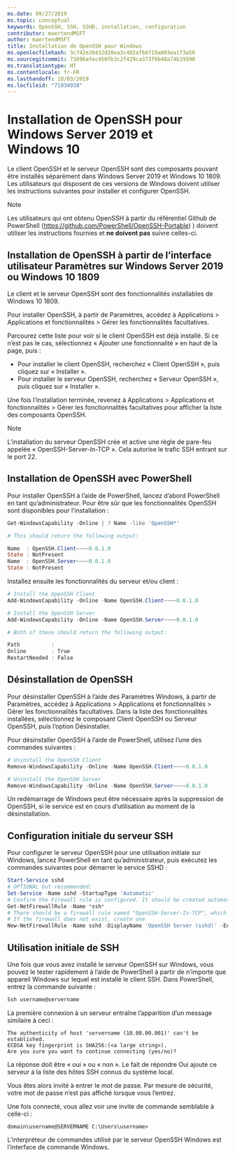 ```yaml
---
ms.date: 09/27/2019
ms.topic: conceptual
keywords: OpenSSH, SSH, SSHD, installation, configuration
contributor: maertendMSFT
author: maertendMSFT
title: Installation de OpenSSH pour Windows
ms.openlocfilehash: 3c742e20432d20ea3c402af66f19a803ea1f3a56
ms.sourcegitcommit: 73898afec450fb3c2f429ca373f6b48a74b19390
ms.translationtype: HT
ms.contentlocale: fr-FR
ms.lasthandoff: 10/03/2019
ms.locfileid: "71934938"
---
```

# <a name="installation-of-openssh-for-windows-server-2019-and-windows-10"></a>Installation de OpenSSH pour Windows Server 2019 et Windows 10 #

Le client OpenSSH et le serveur OpenSSH sont des composants pouvant être installés séparément dans Windows Server 2019 et Windows 10 1809.
Les utilisateurs qui disposent de ces versions de Windows doivent utiliser les instructions suivantes pour installer et configurer OpenSSH. 

> [!NOTE] 
> Les utilisateurs qui ont obtenu OpenSSH à partir du référentiel Github de PowerShell (https://github.com/PowerShell/OpenSSH-Portable) ) doivent utiliser les instructions fournies et __ne doivent pas__ suivre celles-ci. 


## <a name="installing-openssh-from-the-settings-ui-on-windows-server-2019-or-windows-10-1809"></a>Installation de OpenSSH à partir de l’interface utilisateur Paramètres sur Windows Server 2019 ou Windows 10 1809

Le client et le serveur OpenSSH sont des fonctionnalités installables de Windows 10 1809. 

Pour installer OpenSSH, à partir de Paramètres, accédez à Applications > Applications et fonctionnalités > Gérer les fonctionnalités facultatives. 

Parcourez cette liste pour voir si le client OpenSSH est déjà installé. Si ce n’est pas le cas, sélectionnez « Ajouter une fonctionnalité » en haut de la page, puis : 

* Pour installer le client OpenSSH, recherchez « Client OpenSSH », puis cliquez sur « Installer ». 
* Pour installer le serveur OpenSSH, recherchez « Serveur OpenSSH », puis cliquez sur « Installer ». 

Une fois l’installation terminée, revenez à Applications > Applications et fonctionnalités > Gérer les fonctionnalités facultatives pour afficher la liste des composants OpenSSH.

> [!NOTE]
> L’installation du serveur OpenSSH crée et active une règle de pare-feu appelée « OpenSSH-Server-In-TCP ». Cela autorise le trafic SSH entrant sur le port 22. 

## <a name="installing-openssh-with-powershell"></a>Installation de OpenSSH avec PowerShell 

Pour installer OpenSSH à l’aide de PowerShell, lancez d’abord PowerShell en tant qu’administrateur.
Pour être sûr que les fonctionnalités OpenSSH sont disponibles pour l’installation :

```powershell
Get-WindowsCapability -Online | ? Name -like 'OpenSSH*'

# This should return the following output:

Name  : OpenSSH.Client~~~~0.0.1.0
State : NotPresent
Name  : OpenSSH.Server~~~~0.0.1.0
State : NotPresent
```

Installez ensuite les fonctionnalités du serveur et/ou client :

```powershell
# Install the OpenSSH Client
Add-WindowsCapability -Online -Name OpenSSH.Client~~~~0.0.1.0

# Install the OpenSSH Server
Add-WindowsCapability -Online -Name OpenSSH.Server~~~~0.0.1.0

# Both of these should return the following output:

Path          :
Online        : True
RestartNeeded : False
```

## <a name="uninstalling-openssh"></a>Désinstallation de OpenSSH

Pour désinstaller OpenSSH à l’aide des Paramètres Windows, à partir de Paramètres, accédez à Applications > Applications et fonctionnalités > Gérer les fonctionnalités facultatives. Dans la liste des fonctionnalités installées, sélectionnez le composant Client OpenSSH ou Serveur OpenSSH, puis l’option Désinstaller.

Pour désinstaller OpenSSH à l’aide de PowerShell, utilisez l’une des commandes suivantes :

```powershell
# Uninstall the OpenSSH Client
Remove-WindowsCapability -Online -Name OpenSSH.Client~~~~0.0.1.0

# Uninstall the OpenSSH Server
Remove-WindowsCapability -Online -Name OpenSSH.Server~~~~0.0.1.0
```

Un redémarrage de Windows peut être nécessaire après la suppression de OpenSSH, si le service est en cours d’utilisation au moment de la désinstallation.


## <a name="initial-configuration-of-ssh-server"></a>Configuration initiale du serveur SSH

Pour configurer le serveur OpenSSH pour une utilisation initiale sur Windows, lancez PowerShell en tant qu’administrateur, puis exécutez les commandes suivantes pour démarrer le service SSHD :

```powershell
Start-Service sshd
# OPTIONAL but recommended:
Set-Service -Name sshd -StartupType 'Automatic'
# Confirm the Firewall rule is configured. It should be created automatically by setup. 
Get-NetFirewallRule -Name *ssh*
# There should be a firewall rule named "OpenSSH-Server-In-TCP", which should be enabled
# If the firewall does not exist, create one
New-NetFirewallRule -Name sshd -DisplayName 'OpenSSH Server (sshd)' -Enabled True -Direction Inbound -Protocol TCP -Action Allow -LocalPort 22
```

## <a name="initial-use-of-ssh"></a>Utilisation initiale de SSH

Une fois que vous avez installé le serveur OpenSSH sur Windows, vous pouvez le tester rapidement à l’aide de PowerShell à partir de n’importe que appareil Windows sur lequel est installé le client SSH. Dans PowerShell, entrez la commande suivante : 

```powershell
Ssh username@servername
```

La première connexion à un serveur entraîne l’apparition d’un message similaire à ceci :

```
The authenticity of host 'servername (10.00.00.001)' can't be established.
ECDSA key fingerprint is SHA256:(<a large string>).
Are you sure you want to continue connecting (yes/no)?
```

La réponse doit être « oui » ou « non ». Le fait de répondre Oui ajoute ce serveur à la liste des hôtes SSH connus du système local.

Vous êtes alors invité à entrer le mot de passe. Par mesure de sécurité, votre mot de passe n’est pas affiché lorsque vous l’entrez. 

Une fois connecté, vous allez voir une invite de commande semblable à celle-ci :

```
domain\username@SERVERNAME C:\Users\username>
```

L’interpréteur de commandes utilisé par le serveur OpenSSH Windows est l’interface de commande Windows. 

